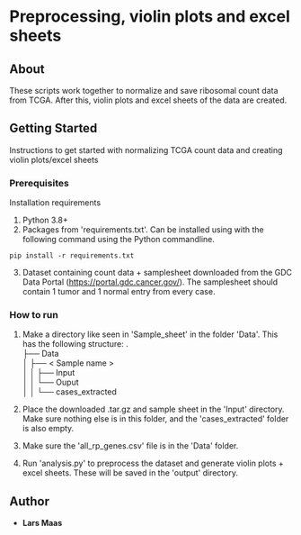 # Preprocessing, violin plots and excel sheets

## About

These scripts work together to normalize and save ribosomal count data from TCGA. After this, violin plots and excel sheets of the data are created.


## Getting Started

Instructions to get started with normalizing TCGA count data and creating violin plots/excel sheets

### Prerequisites

Installation requirements

1. Python 3.8+
2. Packages from 'requirements.txt'. Can be installed using with the following command using the Python commandline.
```
pip install -r requirements.txt
```
3. Dataset containing count data + samplesheet downloaded from the GDC Data Portal (https://portal.gdc.cancer.gov/). The samplesheet should contain 1 tumor and 1 normal entry from every case.

### How to run

1. Make a directory like seen in 'Sample_sheet' in the folder 'Data'. This has the following structure:
.  
├── Data  
│    ├── < Sample name >  
│    │     ├── Input  
│    │     └── Ouput  
│    │     └── cases_extracted  

2. Place the downloaded .tar.gz and sample sheet in the 'Input' directory. Make sure nothing else is in this folder, and the 'cases_extracted' folder is also empty.

3. Make sure the 'all_rp_genes.csv' file is in the 'Data' folder.

3. Run 'analysis.py' to preprocess the dataset and generate violin plots + excel sheets. These will be saved in the 'output' directory.

## Author

* **Lars Maas**
